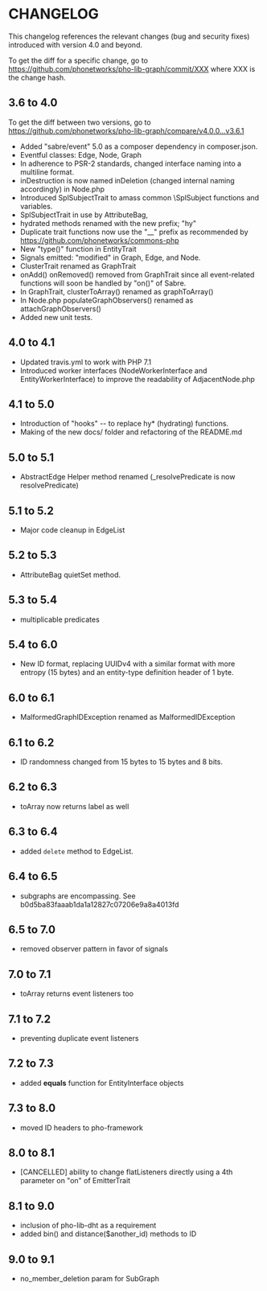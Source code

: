 # CHANGELOG

This changelog references the relevant changes (bug and security fixes) introduced with version 4.0 and beyond.

To get the diff for a specific change, go to https://github.com/phonetworks/pho-lib-graph/commit/XXX where XXX is the change hash.

## 3.6 to 4.0

To get the diff between two versions, go to https://github.com/phonetworks/pho-lib-graph/compare/v4.0.0...v3.6.1

* Added "sabre/event" 5.0 as a composer dependency in composer.json.
* Eventful classes: Edge, Node, Graph
* In adherence to PSR-2 standards, changed interface naming into a multiline format.
* inDestruction is now named inDeletion (changed internal naming accordingly) in Node.php
* Introduced SplSubjectTrait to amass common \SplSubject functions and variables. 
* SplSubjectTrait in use by AttributeBag,
* hydrated methods renamed with the new prefix; "hy"
* Duplicate trait functions now use the "\_\_" prefix as recommended by https://github.com/phonetworks/commons-php
* New "type()" function in EntityTrait
* Signals emitted: "modified" in Graph, Edge, and Node.
* ClusterTrait renamed as GraphTrait
* onAdd() onRemoved() removed from GraphTrait since all event-related functions will soon be handled by "on()" of Sabre.
* In GraphTrait, clusterToArray() renamed as graphToArray()
* In Node.php populateGraphObservers() renamed as attachGraphObservers()
* Added new unit tests.

## 4.0 to 4.1
* Updated travis.yml to work with PHP 7.1
* Introduced worker interfaces (NodeWorkerInterface and EntityWorkerInterface) to improve the readability of AdjacentNode.php

## 4.1 to 5.0
* Introduction of "hooks" -- to replace hy\* (hydrating) functions.
* Making of the new docs/ folder and refactoring of the README.md

## 5.0 to 5.1
* AbstractEdge Helper method renamed (\_resolvePredicate is now resolvePredicate)

## 5.1 to 5.2
* Major code cleanup in EdgeList

## 5.2 to 5.3
* AttributeBag quietSet method.

## 5.3 to 5.4
* multiplicable predicates

## 5.4 to 6.0
* New ID format, replacing UUIDv4 with a similar format with more entropy (15 bytes) and an entity-type definition header of 1 byte.

## 6.0 to 6.1
* MalformedGraphIDException renamed as MalformedIDException

## 6.1 to 6.2
* ID randomness changed from 15 bytes to 15 bytes and 8 bits.

## 6.2 to 6.3
* toArray now returns label as well

## 6.3 to 6.4
* added ```delete``` method to EdgeList.

## 6.4 to 6.5
* subgraphs are encompassing. See b0d5ba83faaab1da1a12827c07206e9a8a4013fd

## 6.5 to 7.0
* removed observer pattern in favor of signals

## 7.0 to 7.1
* toArray returns event listeners too

## 7.1 to 7.2
* preventing duplicate event listeners

## 7.2 to 7.3
* added **equals** function for EntityInterface objects

## 7.3 to 8.0
* moved ID headers to pho-framework

## 8.0 to 8.1
* [CANCELLED] ability to change flatListeners directly using a 4th parameter on "on" of EmitterTrait

## 8.1 to 9.0
* inclusion of pho-lib-dht as a requirement
* added bin() and distance($another_id) methods to ID


## 9.0 to 9.1
* no_member_deletion param for SubGraph